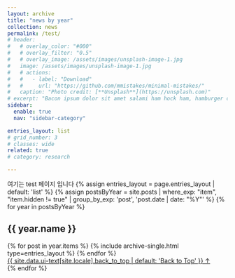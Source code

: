 ```yaml
---
layout: archive
title: "news by year"
collection: news
permalink: /test/
# header:
#   # overlay_color: "#000"
#   # overlay_filter: "0.5"
#   # overlay_image: /assets/images/unsplash-image-1.jpg
#   image: /assets/images/unsplash-image-1.jpg
#   # actions:
#   #   - label: "Download"
#   #     url: "https://github.com/mmistakes/minimal-mistakes/"
#   caption: "Photo credit: [**Unsplash**](https://unsplash.com)"
# excerpt: "Bacon ipsum dolor sit amet salami ham hock ham, hamburger corned beef short ribs kielbasa biltong t-bone drumstick tri-tip tail sirloin pork chop."
sidebar:
  enable: true
  nav: "sidebar-category"

entries_layout: list
# grid_number: 3
# classes: wide
related: true
# category: research

---
```


<div>
여기는 test 페이지 입니다
  {% assign entries_layout = page.entries_layout | default: 'list' %}
  {% assign postsByYear = site.posts | where_exp: "item", "item.hidden != true" | group_by_exp: 'post', 'post.date | date: "%Y"' %}
  {% for year in postsByYear %}
    <section id="{{ year.name }}" class="taxonomy__section">
      <h2 class="archive__subtitle">{{ year.name }}</h2>
      <div class="entries-{{ entries_layout }}">
        {% for post in year.items %}
          {% include archive-single.html type=entries_layout %}
        {% endfor %}
      </div>
      <a href="#page-title" class="back-to-top">{{ site.data.ui-text[site.locale].back_to_top | default: 'Back to Top' }} &uarr;</a>
    </section>
  {% endfor %}

</div>